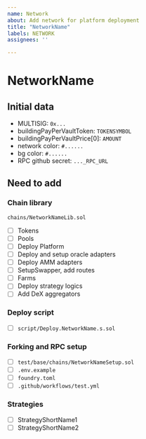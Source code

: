 ```yaml
---
name: Network
about: Add network for platform deployment
title: "NetworkName"
labels: NETWORK
assignees: ''

---
```


# NetworkName

<!-- Change NetworkName to real network name everywhere. -->

## Initial data

<!-- Paste initial data here. -->

* MULTISIG: `0x...`
* buildingPayPerVaultToken: `TOKENSYMBOL`
* buildingPayPerVaultPrice[0]: `AMOUNT`
* network color: `#......`
* bg color: `#......`
* RPC github secret: `..._RPC_URL`

## Need to add

### Chain library

`chains/NetworkNameLib.sol`

* [ ] Tokens
* [ ] Pools
* [ ] Deploy Platform
* [ ] Deploy and setup oracle adapters
* [ ] Deploy AMM adapters
* [ ] SetupSwapper, add routes
* [ ] Farms
* [ ] Deploy strategy logics
* [ ] Add DeX aggregators

### Deploy script

* [ ] `script/Deploy.NetworkName.s.sol`

### Forking and RPC setup

* [ ] `test/base/chains/NetworkNameSetup.sol`
* [ ] `.env.example`
* [ ] `foundry.toml`
* [ ] `.github/workflows/test.yml`

### Strategies

* [ ] StrategyShortName1
* [ ] StrategyShortName2
